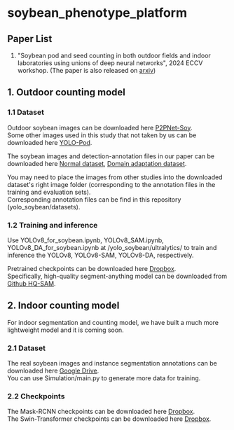 # soybean_phenotype_platform

## Paper List    
1. "Soybean pod and seed counting in both outdoor fields and indoor laboratories using unions of deep neural networks", 2024 ECCV workshop.
   (The paper is also released on [arxiv](http://arxiv.org/abs/2502.15286))

## 1. Outdoor counting model 

### 1.1 Dataset
Outdoor soybean images can be downloaded here [P2PNet-Soy](https://github.com/UTokyo-FieldPhenomics-Lab/P2PNet-Soy?tab=readme-ov-file).    
Some other images used in this study that not taken by us can be downloaded here [YOLO-Pod](https://drive.google.com/drive/folders/1-Ouj8fFG_owOnJtDDGBQ29_gDyCUdu93).    

The soybean images and detection-annotation files in our paper can be downloaded here [Normal dataset](https://drive.google.com/file/d/1pe8Yg5W6oVnYMZ3dHseLVEUQxmblPWai/view?usp=drive_link), [Domain adaptation dataset](https://drive.google.com/file/d/1PmQALeJxR7hxE7UHhgGxQfSc0xXBSHec/view?usp=drive_link).    

You may need to place the images from other studies into the downloaded dataset's right image folder (corresponding to the annotation files in the training and evaluation sets).    
Corresponding annotation files can be find in this repository (yolo_soybean/datasets).      

### 1.2 Training and inference
Use YOLOv8_for_soybean.ipynb, YOLOv8_SAM.ipynb, YOLOv8_DA_for_soybean.ipynb at /yolo_soybean/ultralytics/ to train and inference the YOLOv8, YOLOv8-SAM, YOLOv8-DA, respectively.     

Pretrained checkpoints can be downloaded here [Dropbox](https://www.dropbox.com/scl/fo/ygb9mj1mdsn4cq1pfk0hf/AAwF2KBuQbnID3n1bqDD0Os?rlkey=ulj4zy49uawqn3iv2jp1ti7va&st=x886gxqh&dl=0).    
Specifically, high-quality segment-anything model can be downloaded from [Github HQ-SAM](https://github.com/SysCV/sam-hq). 

## 2. Indoor counting model 

For indoor segmentation and counting model, we have built a much more lightweight model and it is coming soon.

### 2.1 Dataset
The real soybean images and instance segmentation annotations can be downloaded here [Google Drive](https://drive.google.com/file/d/1YOhUsZsPdHPEJT0AGEmSayO4n_Lhhfsh/view?usp=drive_link).    
You can use Simulation/main.py to generate more data for training.

### 2.2 Checkpoints
The Mask-RCNN checkpoints can be downloaded here [Dropbox]().    
The Swin-Transformer checkpoints can be  downloaded here [Dropbox](https://www.dropbox.com/scl/fi/7l7p008hymq8lj3w7x0tp/SwinTrans_soybean_podnum.pth?rlkey=4ni2slgtl95m47l77lxkphxky&st=asei33ui&dl=0).

